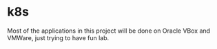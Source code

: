 # k8s

Most of the applications in this project will be done on Oracle VBox and VMWare, just trying to have fun lab.
